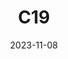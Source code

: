 ---
title: C19
date: 2023-11-08
image: "coccoon.gimp.jpeg"
palette: Ha/Oiii/Oiii
gear:
- ref: azgti
- ref: gt71
- ref: asi662
  settings:
    exposure: 60s
    gain: 252
    binning: 1x
    frames:
      units: ""
      lights: 120
      darks: 30
      lights: 30
      bias: 100
- ref: lextreme
---